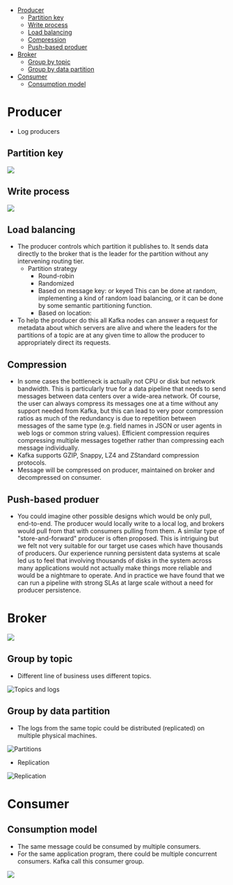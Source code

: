 - [Producer](#producer)
  - [Partition key](#partition-key)
  - [Write process](#write-process)
  - [Load balancing](#load-balancing)
  - [Compression](#compression)
  - [Push-based produer](#push-based-produer)
- [Broker](#broker)
  - [Group by topic](#group-by-topic)
  - [Group by data partition](#group-by-data-partition)
- [Consumer](#consumer)
  - [Consumption model](#consumption-model)

# Producer 
* Log producers

## Partition key

![](../.gitbook/assets/kafka_producer_partitionstrategy.png)

## Write process

![](../.gitbook/assets/kafka_producer_writeprocess.png)

## Load balancing

* The producer controls which partition it publishes to. It sends data directly to the broker that is the leader for the partition without any intervening routing tier. 
  * Partition strategy
    * Round-robin
    * Randomized
    * Based on message key: or keyed This can be done at random, implementing a kind of random load balancing, or it can be done by some semantic partitioning function. 
    * Based on location: 
* To help the producer do this all Kafka nodes can answer a request for metadata about which servers are alive and where the leaders for the partitions of a topic are at any given time to allow the producer to appropriately direct its requests.

## Compression

* In some cases the bottleneck is actually not CPU or disk but network bandwidth. This is particularly true for a data pipeline that needs to send messages between data centers over a wide-area network. Of course, the user can always compress its messages one at a time without any support needed from Kafka, but this can lead to very poor compression ratios as much of the redundancy is due to repetition between messages of the same type (e.g. field names in JSON or user agents in web logs or common string values). Efficient compression requires compressing multiple messages together rather than compressing each message individually.
* Kafka supports GZIP, Snappy, LZ4 and ZStandard compression protocols.
* Message will be compressed on producer, maintained on broker and decompressed on consumer. 

## Push-based produer

* You could imagine other possible designs which would be only pull, end-to-end. The producer would locally write to a local log, and brokers would pull from that with consumers pulling from them. A similar type of "store-and-forward" producer is often proposed. This is intriguing but we felt not very suitable for our target use cases which have thousands of producers. Our experience running persistent data systems at scale led us to feel that involving thousands of disks in the system across many applications would not actually make things more reliable and would be a nightmare to operate. And in practice we have found that we can run a pipeline with strong SLAs at large scale without a need for producer persistence.

# Broker

![](../.gitbook/assets/kafka_broker_arch.png)

## Group by topic
* Different line of business uses different topics.

![Topics and logs](../.gitbook/assets/messageQueue_kafka_concepts_topic.png)

## Group by data partition
* The logs from the same topic could be distributed (replicated) on multiple physical machines. 

![Partitions](../.gitbook/assets/messageQueue_kafka_concepts_partition.png)

* Replication

![Replication](../.gitbook/assets/messageQueue_kafka_concepts_replication.png)

# Consumer
## Consumption model
* The same message could be consumed by multiple consumers.
* For the same application program, there could be multiple concurrent consumers. Kafka call this consumer group. 

![](../.gitbook/assets/kafka_consumer_consumerGroup.png)
